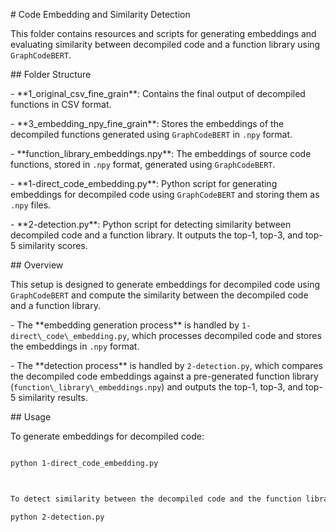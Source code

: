 \# Code Embedding and Similarity Detection



This folder contains resources and scripts for generating embeddings and evaluating similarity between decompiled code and a function library using `GraphCodeBERT`.



\## Folder Structure



\- \*\*1\_original\_csv\_fine\_grain\*\*: Contains the final output of decompiled functions in CSV format.

\- \*\*3\_embedding\_npy\_fine\_grain\*\*: Stores the embeddings of the decompiled functions generated using `GraphCodeBERT` in `.npy` format.

\- \*\*function\_library\_embeddings.npy\*\*: The embeddings of source code functions, stored in `.npy` format, generated using `GraphCodeBERT`.

\- \*\*1-direct\_code\_embedding.py\*\*: Python script for generating embeddings for decompiled code using `GraphCodeBERT` and storing them as `.npy` files.

\- \*\*2-detection.py\*\*: Python script for detecting similarity between decompiled code and a function library. It outputs the top-1, top-3, and top-5 similarity scores.



\## Overview



This setup is designed to generate embeddings for decompiled code using `GraphCodeBERT` and compute the similarity between the decompiled code and a function library.



\- The \*\*embedding generation process\*\* is handled by `1-direct\_code\_embedding.py`, which processes decompiled code and stores the embeddings in `.npy` format.

\- The \*\*detection process\*\* is handled by `2-detection.py`, which compares the decompiled code embeddings against a pre-generated function library (`function\_library\_embeddings.npy`) and outputs the top-1, top-3, and top-5 similarity results.



\## Usage



To generate embeddings for decompiled code:

```bash

python 1-direct_code_embedding.py 



To detect similarity between the decompiled code and the function library:

python 2-detection.py 




